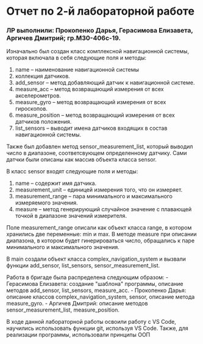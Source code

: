 # Отчет по 2-й лабораторной работе
 ### ЛР выполнили: Прокопенко Дарья, Герасимова Елизавета, Аргичев Дмитрий; гр.М30-406с-19.
  Изначально был создан класс комплексной навигационной системы, которая включала в себя следующие поля и методы:
  
  1. name – наименование навигационной системы
  2. коллекция датчиков.
  2. add_sensor – метод добавляющий датчик к навигационной системе.
  3. measure_acc – метод возвращающий измерения от всех акселерометров.
  4. measure_gyro – метод возвращающий измерения от всех гироскопов.
  5. measure_position – метод возвращающий измерения от всех датчиков
положения.
  6. list_sensors – выводит имена датчиков входящих в состав
навигационной системы.

  Также был добавлен метод sensor_measurement_list, который выводил число в диапазоне, соответсвующем определенному датчику. Сами датчки были описаны как массив объекта класса sensor.
  
  В класс sensor входят следующие поля и методы:
  
  1. name – содержит имя датчика.
  2. measurement_unit – единицей измерения того, что он измеряет.
  3. measurement_range – пара минимального и максимального измеряемого
значения.
  4. measure – метод генерирующий случайное значение с плавающей
точкой в диапазоне значений измерителя.

  Поле measurement_range описали как объект класса range, в котором хранились две переменные: min и max. В методе measure при описании диапазона, в котором будет гинерироваться число, обращались к паре минимального и максимального значения.
  
  В main создали объект класса complex_navigation_system и вызвали функции add_sensor, list_sensors, sensor_measurement_list.
  
  Работа в бригаде была распределена следующим образом: 
    - Герасимова Елизавета: создание "шаблона" программы, описание методов add_sensor, list_sensors, measure_acc.
    - Прокопенко Дарья: описание классов complex_navigation_system, sensor, описание метода measure_gyro.
    - Аргичев Дмитрий: описание методов sensor_measurement_list, measure_position.
    
   В ходе данной лабораторной работы освоили работу с VS Code, научились использовать функции git, используя VS Code. Также, для реализации программы, использовали принципы ООП
